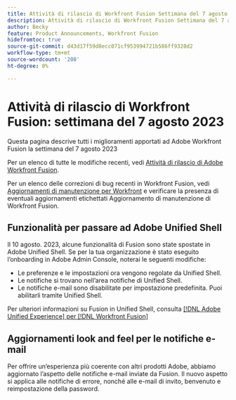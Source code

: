 ```yaml
---
title: Attività di rilascio di Workfront Fusion Settimana del 7 agosto 2023
description: Attività di rilascio di Workfront Fusion Settimana del 7 agosto 2023
author: Becky
feature: Product Announcements, Workfront Fusion
hidefromtoc: true
source-git-commit: d43d17f59d8ecc071cf953994721b586ff9328d2
workflow-type: tm+mt
source-wordcount: '208'
ht-degree: 0%

---
```


# Attività di rilascio di Workfront Fusion: settimana del 7 agosto 2023

Questa pagina descrive tutti i miglioramenti apportati ad Adobe Workfront Fusion la settimana del 7 agosto 2023

Per un elenco di tutte le modifiche recenti, vedi [Attività di rilascio di Adobe Workfront Fusion](../../../product-announcements/product-releases/fusion-release-activity/fusion-release-activity.md).

Per un elenco delle correzioni di bug recenti in Workfront Fusion, vedi [Aggiornamenti di manutenzione per Workfront](https://experienceleague.adobe.com/docs/workfront-known-issues/releases/current-updates.html) e verificare la presenza di eventuali aggiornamenti etichettati Aggiornamento di manutenzione di Workfront Fusion.

## Funzionalità per passare ad Adobe Unified Shell

Il 10 agosto. 2023, alcune funzionalità di Fusion sono state spostate in Adobe Unified Shell. Se per la tua organizzazione è stato eseguito l’onboarding in Adobe Admin Console, noterai le seguenti modifiche:

* Le preferenze e le impostazioni ora vengono regolate da Unified Shell.
* Le notifiche si trovano nell’area notifiche di Unified Shell.
* Le notifiche e-mail sono disabilitate per impostazione predefinita. Puoi abilitarli tramite Unified Shell.

Per ulteriori informazioni su Fusion in Unified Shell, consulta [[!DNL Adobe Unified Experience] per [!DNL Workfront Fusion]](/help/quicksilver/workfront-fusion/fusion-in-admin-console/fusion-unified-experience.md)


## Aggiornamenti look and feel per le notifiche e-mail

Per offrire un’esperienza più coerente con altri prodotti Adobe, abbiamo aggiornato l’aspetto delle notifiche e-mail inviate da Fusion. Il nuovo aspetto si applica alle notifiche di errore, nonché alle e-mail di invito, benvenuto e reimpostazione della password.
